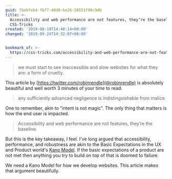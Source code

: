 ```yaml
---
guid: fbebfeb4-fbf7-49d8-be26-38551f96c9db
title: >-
  Accessibility and web performance are not features, they’re the baseline |
  CSS-Tricks
created: '2019-08-19T14:48:14+00:00'
changed: '2019-09-24T14:32:07+00:00'


bookmark_of: >-
  https://css-tricks.com/accessibility-and-web-performance-are-not-features-theyre-the-baseline/
---
```


> we must start to see inaccessible and slow websites for what they are: a form of cruelty.

This article by [https://twitter.com/robinrendle](@robinrendle) is absolutely beautiful and well worth 3 minutes of your time to read.

> any sufficiently advanced negligence is indistinguishable from malice.

One to remember, akin to "intent is not magic". The only thing that matters is how the end user is impacted. 

> Accessibility and web performance are not features, they’re the baseline.

But this is the key takeaway, I feel. I've long argued that accessibility, performance, and robustness are akin to the Basic Expectations in the UX and Product world's [Kano Model](https://foldingburritos.com/kano-model/). If the basic expectations of a product are not met then anything you try to build on top of that is doomed to failure. 

We need a Kano Model for how we develop websites. This article makes that argument beautifully. 





